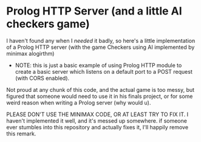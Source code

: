 # Prolog HTTP Server (and a little AI checkers game)
I haven't found any when I *needed* it badly, so here's a little implementation of a Prolog HTTP server (with the game Checkers using AI implemented by minimax alogirthm)
* NOTE: this is just a basic example of using Prolog HTTP module to create a basic server which listens on a default port to a POST request (with CORS enabled).

Not proud at any chunk of this code, and the actual game is too messy, but figured that someone would need to use it in his finals project, or for some weird reason when writing a Prolog server (why would u).

PLEASE DON'T USE THE MINIMAX CODE, OR AT LEAST TRY TO FIX IT.
I haven't implemented it well, and it's messed up somewhere. if someone ever stumbles into this repository and actually fixes it, I'll happily remove this remark.
